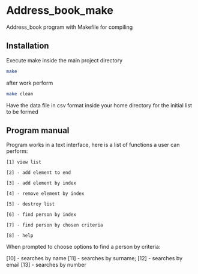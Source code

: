 # Address_book_make
Address_book program with Makefile for compiling

## Installation

Execute make inside the main project directory
```bash
make
```
after work perform 
```bash
make clean
```
Have the data file in csv format inside your home directory for the initial list to be formed

## Program manual

Program works in a text interface, here is a list of functions a user can perform: 

    [1] view list
    
    [2] - add element to end
    
    [3] - add element by index
    
    [4] - remove element by index
   
    [5] - destroy list
    
    [6] - find person by index
    
    [7] - find person by chosen criteria
    
    [8] - help
    
When prompted to choose options to find a person by criteria: 

[10] - searches by name
[11] - searches by surname;
[12] - searches by email
[13] - searches by number
